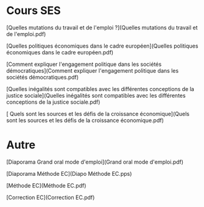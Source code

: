 # Cours SES

[Quelles mutations du travail et de l'emploi ?](Quelles mutations du travail et de l'emploi.pdf)

[Quelles politiques économiques dans le cadre européen](Quelles politiques économiques dans le cadre européen.pdf)

[Comment expliquer l'engagement politique dans les sociétés démocratiques](Comment expliquer l'engagement politique dans les sociétés démocratiques.pdf)

[Quelles inégalités sont compatibles avec les différentes conceptions de la justice sociale](Quelles inégalités sont compatibles avec les différentes conceptions de la justice sociale.pdf)

[
Quels sont les sources et les défis de la croissance économique](Quels sont les sources et les défis de la croissance économique.pdf)

# Autre

[Diaporama Grand oral mode d'emploi](Grand oral mode d'emploi.pdf)

[Diaporama Méthode EC](Diapo Méthode EC.pps)

[Méthode EC](Méthode EC.pdf)

[Correction EC](Correction EC.pdf)

